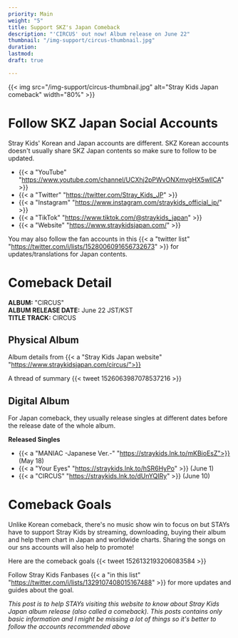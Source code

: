 ```yaml
---
priority: Main
weight: "5"
title: Support SKZ's Japan Comeback
description: "'CIRCUS' out now! Album release on June 22"
thumbnail: "/img-support/circus-thumbnail.jpg"
duration: 
lastmod: 
draft: true

---
```

{{< img src="/img-support/circus-thumbnail.jpg" alt="Stray Kids Japan comeback" width="80%" >}}

# Follow SKZ Japan Social Accounts

Stray Kids' Korean and Japan accounts are different. SKZ Korean accounts doesn't usually share SKZ Japan contents so make sure to follow to be updated.

* {{< a "YouTube" "https://www.youtube.com/channel/UCXhj2pPWvONXmvgHX5wllCA" >}}
* {{< a "Twitter" "https://twitter.com/Stray_Kids_JP" >}}
* {{< a "Instagram" "https://www.instagram.com/straykids_official_jp/" >}}
* {{< a "TikTok" "https://www.tiktok.com/@straykids_japan" >}}
* {{< a "Website" "https://www.straykidsjapan.com/" >}}

You may also follow the fan accounts in this {{< a "twitter list" "https://twitter.com/i/lists/1528006091656732673" >}} for updates/translations for Japan contents.

# Comeback Detail

**ALBUM:** "CIRCUS"  
**ALBUM RELEASE DATE:** June 22 JST/KST  
**TITLE TRACK:** CIRCUS

## Physical Album

Album details from {{< a "Stray Kids Japan website" "https://www.straykidsjapan.com/circus/">}}

A thread of summary
{{< tweet 1526063987078537216 >}}

## Digital Album

For Japan comeback, they usually release singles at different dates before the release date of the whole album.

**Released Singles**

* {{< a "MANIAC -Japanese Ver.-" "https://straykids.lnk.to/mKBioEsZ">}} (May 18)
* {{< a "Your Eyes" "https://straykids.lnk.to/hSR6HyPo" >}} (June 1)
* {{< a "CIRCUS" "https://straykids.lnk.to/dUnYQIRy" >}} (June 10)

# Comeback Goals

Unlike Korean comeback, there's no music show win to focus on but STAYs have to support Stray Kids by streaming, downloading, buying their album and help them chart in Japan and worldwide charts. Sharing the songs on our sns accounts will also help to promote!

Here are the comeback goals
{{< tweet 1526132193206083584 >}}

Follow Stray Kids Fanbases {{< a "in this list" "https://twitter.com/i/lists/1329107408015167488" >}} for more updates and guides about the goal.

_This post is to help STAYs visiting this website to know about Stray Kids Japan album release (also called a comeback). This posts contains only basic information and I might be missing a lot of things so it's better to follow the accounts recommended above_
